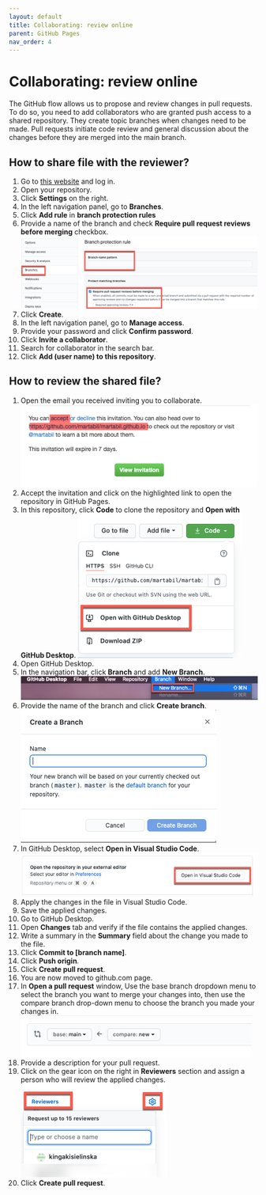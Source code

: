 ```yaml
---
layout: default
title: Collaborating: review online
parent: GitHub Pages
nav_order: 4
---
```

 
# Collaborating: review online  
The GitHub flow allows us to propose and review changes in pull requests. To do so, you need to add collaborators who are granted push access to a shared repository. They create topic branches when changes need to be made. Pull requests initiate code review and general discussion about the changes before they are merged into the main branch.

## How to share file with the reviewer?


1. Go to [this website](https://github.com//) and log in.
2. Open your repository.
3. Click **Settings** on the right.
4. In the left navigation panel, go to **Branches**.
5. Click **Add rule** in **branch protection rules**
6. Provide a name of the branch and check **Require pull request reviews before merging** checkbox.
    ![rule](/assets/images/rule.png)
7. Click **Create**.
8. In the left navigation panel, go to **Manage access**.
9. Provide your password and click **Confirm password**.
10. Click **Invite a collaborator**.
11. Search for collaborator in the search bar.
12. Click **Add (user name) to this repository**.


## How to review the shared file?

1. Open the email you received inviting you to collaborate.
    ![invite](/assets/images/invite.png)
2. Accept the invitation and click on the highlighted link to open the repository in GitHub Pages.
3. In this repository, click **Code** to clone the repository and **Open with GitHub Desktop**. 
    ![clone](/assets/images/clone.png)
4. Open GitHub Desktop.
5. In the navigation bar, click **Branch** and add **New Branch**. 
    ![branch](/assets/images/branch.png)
6. Provide the name of the branch and click **Create branch**.
   ![createbranch](/assets/images/createbranch.png)
7. In GitHub Desktop, select **Open in Visual Studio Code**.
   ![openin](/assets/images/openin.png)
8. Apply the changes in the file in Visual Studio Code.
9. Save the applied changes.
10. Go to GitHub Desktop.
11. Open **Changes** tab and verify if the file contains the applied changes.
12. Write a summary in the **Summary** field about the change you made to the file. 
13. Click **Commit to [branch name]**.
14. Click **Push origin**.
15. Click **Create pull request**.
16. You are now moved to github.com page. 
17. In **Open a pull request** window, Use the base branch dropdown menu to select the branch you want to merge your changes into, then use the compare branch drop-down menu to choose the branch you made your changes in.
   ![compare](/assets/images/compare.png)
18. Provide a description for your pull request.
19. Click on the gear icon on the right in **Reviewers** section and assign a person who will review the applied changes.
   ![reviewers](/assets/images/reviewers.png)
20. Click **Create pull request**.